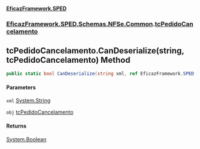 #### [EficazFramework.SPED](EficazFrameworkSPED.md 'EficazFramework SPED')
### [EficazFramework.SPED.Schemas.NFSe.Common](EficazFramework.SPED.Schemas.NFSe.Common.md 'EficazFramework.SPED.Schemas.NFSe.Common').[tcPedidoCancelamento](EficazFramework.SPED.Schemas.NFSe.Common/tcPedidoCancelamento.md 'EficazFramework.SPED.Schemas.NFSe.Common.tcPedidoCancelamento')

## tcPedidoCancelamento.CanDeserialize(string, tcPedidoCancelamento) Method

```csharp
public static bool CanDeserialize(string xml, ref EficazFramework.SPED.Schemas.NFSe.Common.tcPedidoCancelamento obj);
```
#### Parameters

<a name='EficazFramework.SPED.Schemas.NFSe.Common.tcPedidoCancelamento.CanDeserialize(string,EficazFramework.SPED.Schemas.NFSe.Common.tcPedidoCancelamento).xml'></a>

`xml` [System.String](https://docs.microsoft.com/en-us/dotnet/api/System.String 'System.String')

<a name='EficazFramework.SPED.Schemas.NFSe.Common.tcPedidoCancelamento.CanDeserialize(string,EficazFramework.SPED.Schemas.NFSe.Common.tcPedidoCancelamento).obj'></a>

`obj` [tcPedidoCancelamento](EficazFramework.SPED.Schemas.NFSe.Common/tcPedidoCancelamento.md 'EficazFramework.SPED.Schemas.NFSe.Common.tcPedidoCancelamento')

#### Returns
[System.Boolean](https://docs.microsoft.com/en-us/dotnet/api/System.Boolean 'System.Boolean')